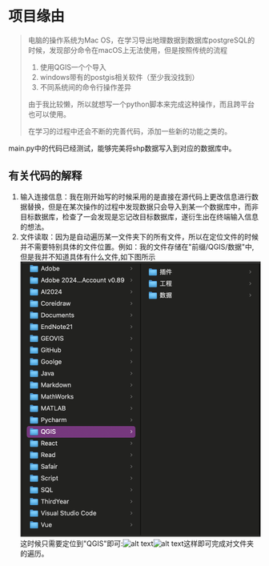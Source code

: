# 项目缘由

> 电脑的操作系统为Mac OS，在学习导出地理数据到数据库postgreSQL的时候，发现部分命令在macOS上无法使用，但是按照传统的流程
>
> 1. 使用QGIS一个个导入
> 2. windows带有的postgis相关软件（至少我没找到）
> 3. 不同系统间的命令行操作差异
>
> 由于我比较懒，所以就想写一个python脚本来完成这种操作，而且跨平台也可以使用。
>
> 在学习的过程中还会不断的完善代码，添加一些新的功能之类的。

main.py中的代码已经测试，能够完美将shp数据写入到对应的数据库中。

## 有关代码的解释

1. 输入连接信息：我在刚开始写的时候采用的是直接在源代码上更改信息进行数据替换，但是在某次操作的过程中发现数据只会导入到某一个数据库中，而非目标数据库，检查了一会发现是忘记改目标数据库，遂衍生出在终端输入信息的想法。
2. 文件读取：因为是自动遍历某一文件夹下的所有文件，所以在定位文件的时候并不需要特别具体的文件位置。例如：我的文件存储在"前缀/QGIS/数据"中,但是我并不知道具体有什么文件,如下图所示![alt text](image/README/1732099737604.png)这时候只需要定位到"QGIS"即可:![alt text](image/READMEimage-1.png)![alt text](image/READMEimage.png)这样即可完成对文件夹的遍历。
